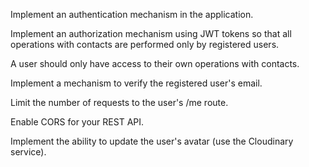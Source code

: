 Implement an authentication mechanism in the application.

Implement an authorization mechanism using JWT tokens so that all operations with contacts are performed only by registered users.

A user should only have access to their own operations with contacts.

Implement a mechanism to verify the registered user's email.

Limit the number of requests to the user's /me route.

Enable CORS for your REST API.

Implement the ability to update the user's avatar (use the Cloudinary service).
